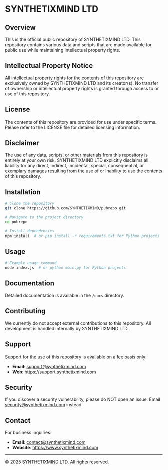 # SYNTHETIXMIND LTD

## Overview
This is the official public repository of SYNTHETIXMIND LTD. This repository contains various data and scripts that are made available for public use while maintaining intellectual property rights.

## Intellectual Property Notice
All intellectual property rights for the contents of this repository are exclusively owned by SYNTHETIXMIND LTD and its creator(s). No transfer of ownership or intellectual property rights is granted through access to or use of this repository.

## License
The contents of this repository are provided for use under specific terms. Please refer to the LICENSE file for detailed licensing information.

## Disclaimer
The use of any data, scripts, or other materials from this repository is entirely at your own risk. SYNTHETIXMIND LTD explicitly disclaims all liability for any direct, indirect, incidental, special, consequential, or exemplary damages resulting from the use of or inability to use the contents of this repository.

## Installation
```bash
# Clone the repository
git clone https://github.com/SYNTHETIXMIND/pubrepo.git

# Navigate to the project directory
cd pubrepo

# Install dependencies
npm install  # or pip install -r requirements.txt for Python projects
```

## Usage
```bash
# Example usage command
node index.js  # or python main.py for Python projects
```

## Documentation
Detailed documentation is available in the `/docs` directory.

## Contributing
We currently do not accept external contributions to this repository. All development is handled internally by SYNTHETIXMIND LTD.

## Support
Support for the use of this repository is available on a fee basis only:

- **Email**: support@synthetixmind.com
- **Web**: https://support.synthetixmind.com

## Security
If you discover a security vulnerability, please do NOT open an issue. Email security@synthetixmind.com instead.

## Contact
For business inquiries:
- **Email**: contact@synthetixmind.com
- **Website**: https://www.synthetixmind.com

---

© 2025 SYNTHETIXMIND LTD. All rights reserved.